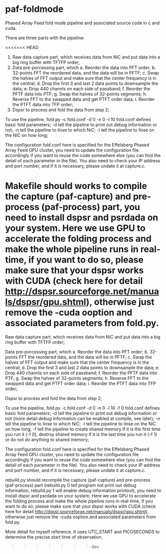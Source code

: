 # paf-foldmode

Phased Array Feed fold mode pipeline and associated source code in c and cuda.

There are three parts with the pipeline:

<<<<<<< HEAD
1. Raw data capture part, which receives data from NiC and put data into a big ring buffer with TFTFP order;
2. Data pre-porcessing part, which
  a. Reorder the data into PFT order;
  b. 32-points FFT the reordered data, and the data will be in PFTF;
  c. Swap the halves of FFT output and make sure that the center frequency is in the central;
  d. Drop the first 3 and last 2 data points to downsample the data;
  e. Drop 440 channls on each side of passband;
  f. Reorder the PFTF data into PTF;
  g. Swap the halves of 32-points segments;
  h. Reverse FFT to the swapped data and get PTFT order data;
  i. Reorder the PTFT data into TFP order;
2. Dspsr to process and fold the data from step 2;

To use the pipeline, fold.py -c fold.conf -d 0 -n 0 -l 10
fold.conf defines basic fold parameters;
-d tell the pipeline to print out debug information or not;
-n tell the pipeline to linse to which NiC;
-l tell the pipeline to linse on the NiC on how long;

The configuration fold.conf here is specified for the Effelsberg Phased Array Feed GPU cluster, you need to update the configuration file accordingly if you want to reuse the code somewhere else (you can find the detail of each parameter in the file). You also need to check your IP address and port number, and if it is necessary, please undate it at capture.c.

Makefile should works to compile the capture (paf-capture) and pre-process (paf-process) part, you need to install dspsr and psrdada on your system. Here we use GPU to accelerate the folding process and make the whole pipeline runs in real-time, if you want to do so, please make sure that your dspsr works with CUDA (check here for detail http://dspsr.sourceforge.net/manuals/dspsr/gpu.shtml), otherwise just remove the -cuda ooption and associated parameters from fold.py.  
=======
Raw data capture part, which receives data from NiC and put data into a big ring buffer with TFTFP order;

Data pre-porcessing part, which a. Reorder the data into PFT order; b. 32-points FFT the reordered data, and the data will be in PFTF; c. Swap the halves of FFT output and make sure that the center frequency is in the central; d. Drop the first 3 and last 2 data points to downsample the data; e. Drop 440 channls on each side of passband; f. Reorder the PFTF data into PTF; g. Swap the halves of 32-points segments; h. Reverse FFT to the swapped data and get PTFT order data; i. Reorder the PTFT data into TFP order;

Dspsr to process and fold the data from step 2;

To use the pipeline, fold.py -c fold.conf -d 0 -n 0 -l 10 -f 0 fold.conf defines basic fold parameters; -d tell the pipeline to print out debug information or not (more detail debug information can be enabled at compile, see later); -n tell the pipeline to linse to which NiC; -l tell the pipeline to linse on the NiC on how long, -f tell the pipeline to create shared memory if it is the first time you run it (-f 0), destroy shared memory if it is the last time you run it (-f 1) or do not do anything to shared memory;

The configuration fold.conf here is specified for the Effelsberg Phased Array Feed GPU cluster, you need to update the configuration file accordingly if you want to reuse the code somewhere else (you can find the detail of each parameter in the file). You also need to check your IP address and port number, and if it is necessary, please undate it at capture.c.

rebuild.py should recompile the capture (paf-capture) and pre-process (paf-process) part (rebuild.py 0 tell program not print out debug information, rebuild.py 1 will enable debug information printout), you need to install dspsr and psrdada on your system. Here we use GPU to accelerate the folding process and make the whole pipeline runs in real-time, if you want to do so, please make sure that your dspsr works with CUDA (check here for detail http://dspsr.sourceforge.net/manuals/dspsr/gpu.shtml), otherwise just remove the -cuda ooption and associated parameters from fold.py.

More detail for myself reference. It uses UTC_START and PICOSECONDS to determine the precise start time of observation.
>>>>>>> dev
